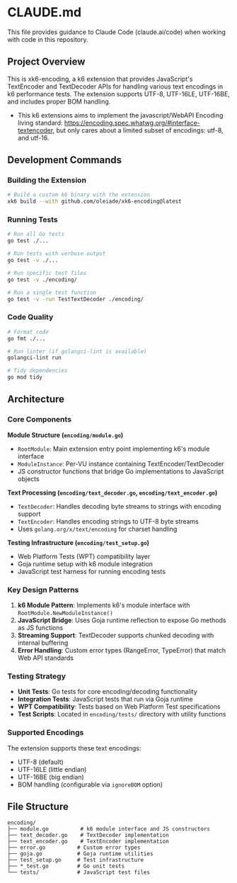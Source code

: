 # CLAUDE.md

This file provides guidance to Claude Code (claude.ai/code) when working with code in this repository.

## Project Overview

This is xk6-encoding, a k6 extension that provides JavaScript's TextEncoder and TextDecoder APIs for handling various text encodings in k6 performance tests. The extension supports UTF-8, UTF-16LE, UTF-16BE, and includes proper BOM handling.

- This k6 extensions aims to implement the javascript/WebAPI Encoding living standard: https://encoding.spec.whatwg.org/#interface-textencoder, but only cares about a limited subset of encodings: utf-8, and utf-16.

## Development Commands

### Building the Extension
```bash
# Build a custom k6 binary with the extension
xk6 build --with github.com/oleiade/xk6-encoding@latest
```

### Running Tests
```bash
# Run all Go tests
go test ./...

# Run tests with verbose output
go test -v ./...

# Run specific test files
go test -v ./encoding/

# Run a single test function
go test -v -run TestTextDecoder ./encoding/
```

### Code Quality
```bash
# Format code
go fmt ./...

# Run linter (if golangci-lint is available)
golangci-lint run

# Tidy dependencies
go mod tidy
```

## Architecture

### Core Components

**Module Structure (`encoding/module.go`)**
- `RootModule`: Main extension entry point implementing k6's module interface
- `ModuleInstance`: Per-VU instance containing TextEncoder/TextDecoder
- JS constructor functions that bridge Go implementations to JavaScript objects

**Text Processing (`encoding/text_decoder.go`, `encoding/text_encoder.go`)**
- `TextDecoder`: Handles decoding byte streams to strings with encoding support
- `TextEncoder`: Handles encoding strings to UTF-8 byte streams
- Uses `golang.org/x/text/encoding` for charset handling

**Testing Infrastructure (`encoding/test_setup.go`)**
- Web Platform Tests (WPT) compatibility layer
- Goja runtime setup with k6 module integration
- JavaScript test harness for running encoding tests

### Key Design Patterns

1. **k6 Module Pattern**: Implements k6's module interface with `RootModule.NewModuleInstance()`
2. **JavaScript Bridge**: Uses Goja runtime reflection to expose Go methods as JS functions
3. **Streaming Support**: TextDecoder supports chunked decoding with internal buffering
4. **Error Handling**: Custom error types (RangeError, TypeError) that match Web API standards

### Testing Strategy

- **Unit Tests**: Go tests for core encoding/decoding functionality
- **Integration Tests**: JavaScript tests that run via Goja runtime
- **WPT Compatibility**: Tests based on Web Platform Test specifications
- **Test Scripts**: Located in `encoding/tests/` directory with utility functions

### Supported Encodings

The extension supports these text encodings:
- UTF-8 (default)
- UTF-16LE (little endian)
- UTF-16BE (big endian)
- BOM handling (configurable via `ignoreBOM` option)

## File Structure

```
encoding/
├── module.go          # k6 module interface and JS constructors
├── text_decoder.go    # TextDecoder implementation
├── text_encoder.go    # TextEncoder implementation
├── error.go          # Custom error types
├── goja.go           # Goja runtime utilities
├── test_setup.go     # Test infrastructure
├── *_test.go         # Go unit tests
└── tests/            # JavaScript test files
```